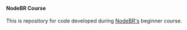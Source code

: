 #### NodeBR Course

This is repository for code developed during [NodeBR's](https://erickwendel.teachable.com/p/node-js-para-iniciantes-nodebr) beginner course.